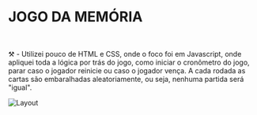 <h1>JOGO DA MEMÓRIA</h1><br>
<p>⚒ - Utilizei pouco de HTML e CSS, onde o foco foi em Javascript, onde apliquei toda a lógica por trás do jogo, como iniciar o cronômetro do jogo, parar caso o jogador reinicie ou caso o jogador vença. A cada rodada as cartas são embaralhadas aleatoriamente, ou seja, nenhuma partida será "igual".</p>


![Layout](https://github.com/BrendonOlivier/Game-Memoria/assets/158518246/17dc27e3-6c2c-4e19-afe4-51e19b1e384f)
